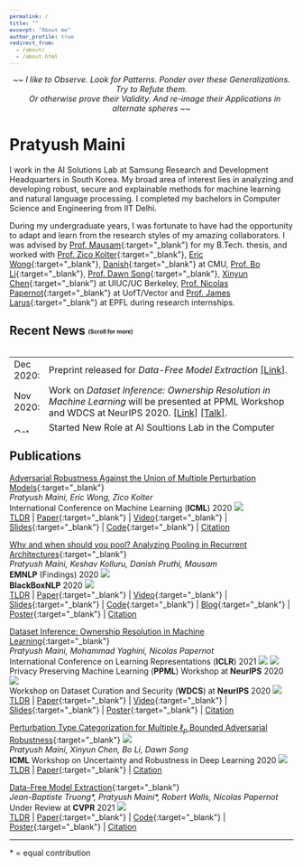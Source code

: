 ```yaml
---
permalink: /
title: ""
excerpt: "About me"
author_profile: true
redirect_from: 
  - /about/
  - /about.html
---
```


<script>
      function dropdown(divID) {
          var item = document.getElementById(divID);
          if (item) {
              item.className=(item.className=='hidden')?'unhidden':'hidden';
          }
      }
</script>
  
<p style="text-align: center;"><i> ~~ I like to Observe. Look for Patterns. Ponder over these Generalizations. Try to Refute them. <br> &nbsp;&nbsp; Or otherwise prove their Validity. And re-image their Applications in alternate spheres ~~  </i></p>

Pratyush Maini
======
I work in the AI Solutions Lab at Samsung Research and Development Headquarters in South Korea. My broad area of interest lies in analyzing and developing robust, secure and explainable methods for machine learning and natural language processing. I completed my bachelors in Computer Science and Engineering from IIT Delhi.  

During my undergraduate years, I was fortunate to have had the opportunity to adapt and learn from the research styles of my amazing collaborators. I was advised by [Prof. Mausam](http://www.cse.iitd.ernet.in/~mausam/){:target="_blank"} for my B.Tech. thesis, and worked with [Prof. Zico Kolter](https://www.zicokolter.com){:target="_blank"}, [Eric Wong](https://www.cs.cmu.edu/~ericwong/){:target="_blank"}, [Danish](https://www.cs.cmu.edu/~ddanish/){:target="_blank"} at CMU, [Prof. Bo Li](https://aisecure.github.io){:target="_blank"}, [Prof. Dawn Song](https://people.eecs.berkeley.edu/~dawnsong/){:target="_blank"}, [Xinyun Chen](https://jungyhuk.github.io/){:target="_blank"} at UIUC/UC Berkeley, [Prof. Nicolas Papernot](https://www.papernot.fr){:target="_blank"} at UofT/Vector and [Prof. James Larus](https://people.epfl.ch/james.larus){:target="_blank"} at EPFL during research internships.

Recent News  <sub><sup><sub><sup>(Scroll for more)</sup></sub></sup></sub>
-----
<style>
table, tr, td {
    border: none;
}
pre {
	background-color: #f5f5f5;
	color: #110000;
	border: 3;
	font-size:0.8em;
	line-height:1.2em;
	max-width: 950px;
	whitewhite-space: pre-wrap;       /* css-3 */
	whitewhite-space: -pre-wrap;      /* Opera 4-6 */
	whitewhite-space: -o-pre-wrap;    /* Opera 7 */
	word-wrap: break-word;       /* Internet Explorer 5+ */
	whitewhite-space: -moz-pre-wrap;  /* Older Versions of Mozilla */
}
.hidden {
    display: none;
}
.unhidden {
    display: table;
    position:relative;
    width:100%;
}
</style>

<div style="height:150px;overflow:auto;border:0px;border-collapse: collapse;" >
<table  border="none" style="border:0px;border-collapse: collapse;" rules="none" >
<font face = "Times New Roman" size = "14">
<colgroup>
       <col span="1" style="width: 12%;">
       <col span="1" style="width: 88%;">
</colgroup>
<tr><td> Dec 2020:</td> <td> Preprint released for <i>Data-Free Model Extraction</i> <a href="https://arxiv.org/abs/2011.14779">[Link]</a>.</td> </tr>
  
<tr><td> Nov 2020:</td> <td> Work on <i>Dataset Inference: Ownership Resolution in Machine Learning</i> will be presented at PPML Workshop and WDCS at NeurIPS 2020. <a href="https://openreview.net/forum?id=hvdKKV2yt7T">[Link]</a> <a href="https://slideslive.com/38940925/dataset-inference-ownership-resolution-in-machine-learning">[Talk]</a>.</td> </tr>
  
<tr><td> Oct 2020:</td> <td> Started New Role at AI Soultions Lab in the Computer Vision Team at Samsung Research and Development Headquarters, South Korea.</td> </tr>
  
<tr><td> Sept 2020:</td> <td> Our paper <i>Why and when should you pool? Analyzing Pooling in Recurrent Architectures</i> was accepted at Findings of EMNLP 2020. Will also be presented at BlackBox NLP 2020.<a href="https://arxiv.org/abs/2005.0159">[Link] </a><a href="https://pratyushmaini.github.io/Pooling-Analysis/">[Blog]</a> </a><a href="https://pratyushmaini.github.io/Pooling-Analysis/">[Poster]</a>.</td> </tr>


<tr><td> July 2020:</td> <td> Completed my Bachelors of Technology in Computer Science and Engineering at IIT Delhi. Drop in at my thesis: <a href="https://pratyushmaini.github.io/files/BTech_Thesis_Pratyush_Maini.pdf">Analyzing the Learnability and Representability of Recurrent Architectures</a>.</td> </tr>
  
<tr><td> June 2020:</td> <td> New work on <i>Classifying Adversarial Perturbations</i> to be presented at <a href="https://sites.google.com/view/udlworkshop2020/">ICML 2020 Workshop</a> on Uncertainty & Robustness in Deep Learning.</td> </tr>
  
<tr><td> May 2020:</td> <td> Our paper <i>Adversarial Robustness Against the Union of Multiple Perturbation Models</i> was accepted at <a href="https://icml.cc/Conferences/2020/AcceptedPapersInitial">ICML 2020</a>.<a href="https://arxiv.org/abs/1909.04068">[Paper]</a> <a href="http://test.slideslive.com/38928141/adversarial-robustness-against-the-union-of-multiple-petrubation-models?ref=speaker-31494-latest">[Talk]</a>. </td> </tr>

<tr><td> May 2020: </td> <td> <a href="https://arxiv.org/abs/2005.00159">Preprint</a> released for <i>Why and when should you pool? Analyzing Pooling in Recurrent Architectures</i>. <br> See blog post <a href="https://pratyushmaini.github.io/Pooling-Analysis/">here</a>. </td> </tr>

<tr><td> April 2020: </td> <td> Our entry, <a href ="https://pratyushmaini.github.io/files/TheDelusional.pdf">The Delusional</a> (with artistic pieces, prose and poems in both English & Hindi) won the best Magazine in Gazettale 2020. </td></tr> 

<tr><td> Jan 2020: </td> <td> Started TAing the course "Data Structures & Algorithms" <a href= "https://pratyushmaini.github.io/teaching/2020-ds-ta">[Link]</a> . </td></tr> 

<tr><td> Dec 2019:</td> <td> Started (slowly) setting up my personal website. </td> </tr>

<tr><td> Sep 2019:</td> <td> <a href = "https://arxiv.org/abs/1909.04068">Preprint</a> released for <i>Adversarial Robustness Against the Union of Multiple Perturbation Models</i> </td> </tr>

<tr><td> Aug 2019: </td> <td> Started TAing the course "Introduction to Artificial Intelligence" <a href= "https://pratyushmaini.github.io/teaching/2019-ai">[Link]</a> (Graduate and Undergraduate bridge course). </td></tr> 

</font>
</table>
</div>



Publications
-----

[Adversarial Robustness Against the Union of Multiple Perturbation Models](https://arxiv.org/abs/1909.04068){:target="_blank"}   
*Pratyush Maini, Eric Wong, Zico Kolter*   
International Conference on Machine Learning (**ICML**) 2020 ![](https://img.shields.io/badge/-conference-brightgreen)   
<a href="javascript:dropdown('multiple-tldr');">TLDR</a> | [Paper](https://arxiv.org/abs/1909.04068){:target="_blank"} | [Video](http://test.slideslive.com/38928141/adversarial-robustness-against-the-union-of-multiple-petrubation-models?ref=speaker-31494-latest){:target="_blank"} | [Slides](/files/MSD/robust_union.pdf){:target="_blank"} | [Code](https://github.com/locuslab/robust_union){:target="_blank"} | <a href="javascript:dropdown('multiple');">Citation</a>  
<div id="multiple-tldr" class="hidden"><b>TLDR:</b> We develop a generalization of the standard PGD-based procedure to train architectures which are robust against multiple perturbation models, outperforming past approaches on the MNIST and CIFAR10 datasets.<br><br> </div>
<div id="multiple" class="hidden">
<pre>@inproceedings{maini2020adversarial,
	title={Adversarial Robustness Against the Union of Multiple Perturbation Models}, 
	author={Pratyush Maini and Eric Wong and J. Zico Kolter},
	booktitle={International Conference on Machine Learning},
	year={2020},
	url = "https://arxiv.org/abs/1909.04068"
}</pre></div>
    
[Why and when should you pool? Analyzing Pooling in Recurrent Architectures](https://arxiv.org/abs/2005.00159){:target="_blank"}   
*Pratyush Maini, Keshav Kolluru, Danish Pruthi, Mausam*   
**EMNLP** (Findings) 2020 ![](https://img.shields.io/badge/-conference-brightgreen)   
**BlackBoxNLP** 2020 ![](https://img.shields.io/badge/-workshop-blue)   
<a href="javascript:dropdown('pooling-tldr');">TLDR</a> | [Paper](https://arxiv.org/abs/1909.04068){:target="_blank"} | [Video](){:target="_blank"} | [Slides](files/Pooling/Pooling_slides.pdf){:target="_blank"} | [Code](https://github.com/dair-iitd/PoolingAnalysis){:target="_blank"} | [Blog](https://pratyushmaini.github.io/Pooling-Analysis){:target="_blank"} | [Poster](files/Pooling/Pooling_Poster.pdf){:target="_blank"} | <a href="javascript:dropdown('pooling');">Citation</a>     
<div id="pooling-tldr" class="hidden"><b>TLDR:</b><ol>
	<li> Pooling (and attention) help improve learning ability and positional invariance of BiLSTMs. </li>
	<li> Pooling helps improve sample efficiency (low-resource settings) and is particularly beneficial when important words lie away from the end of the sentence. </li>
	<li> Our proposed pooling technique, max-attention (MaxAtt), helps improve upon past approaches on standard accuracy metrics, and is more robust to distribution shift. </li>
	</ol><br><br> </div>
<div id="pooling" class="hidden">
<pre>@inproceedings{maini2020pool,
	title = "Why and when should you pool? Analyzing Pooling in Recurrent Architectures",
	author = "Maini, Pratyush and Kolluru, Keshav and Pruthi, Danish and {Mausam}",
	booktitle = "Findings of the Association for Computational Linguistics: EMNLP 2020",
	year = "2020",
	address = "Online",
	publisher = "Association for Computational Linguistics",
	url = "https://www.aclweb.org/anthology/2020.findings-emnlp.410",
	note = {Also presented at BlackBoxNLP'20}
}</pre></div>
    
[Dataset Inference: Ownership Resolution in Machine Learning](https://openreview.net/pdf?id=hvdKKV2yt7T){:target="_blank"}   
*Pratyush Maini, Mohammad Yaghini, Nicolas Papernot*   
International Conference on Learning Representations (**ICLR**) 2021 ![](https://img.shields.io/badge/-conference-brightgreen) ![](https://img.shields.io/badge/-spotlight-yellow)   
Privacy Preserving Machine Learning (**PPML**) Workshop at **NeurIPS** 2020 ![](https://img.shields.io/badge/-workshop-blue)   
Workshop on Dataset Curation and Security (**WDCS**) at **NeurIPS** 2020 ![](https://img.shields.io/badge/-workshop-blue)   
<a href="javascript:dropdown('di-tldr');">TLDR</a> | [Paper](https://openreview.net/pdf?id=hvdKKV2yt7T){:target="_blank"} | [Video](https://slideslive.com/38940925/dataset-inference-ownership-resolution-in-machine-learning){:target="_blank"} | [Slides](files/DI/DI_Slides.pdf){:target="_blank"} | [Poster](files/DI/DI_Poster.pdf){:target="_blank"} | <a href="javascript:dropdown('di');">Citation</a>     
<div id="di-tldr" class="hidden"><b>TLDR:</b><ol>
		<li>Dataset Inference (DI) resolves model ownership without the need for retraining; and does not have a trade-off with task accuracy.</li>
		<li>We prove that the success of Membership Inference decreases as overfitting reduces, whereas DI is independent of the same.</li>
		<li>We introduce a new method for black-box ownership resolution that requires less than 50 private training points from the victim’s dataset.	</li>
	</ol>
<br><br> </div>

<div id="di" class="hidden">
<pre>@article{maini2021dataset,
	title={Dataset Inference: Ownership Resolution in Machine Learning},
	author={Pratyush Maini and Mohammad Yaghini and Nicolas Papernot},
	booktitle={ICLR 2021},
	year={2020},
	url={https://openreview.net/forum?id=hvdKKV2yt7T},
	note={Spotlight at ICLR 2021}
}</pre></div>
    
[Perturbation Type Categorization for Multiple $\ell_p$ Bounded Adversarial Robustness](https://openreview.net/pdf?id=Oe2XI-Aft-k){:target="_blank"} ![](https://img.shields.io/badge/-in_submission-lightgrey)   
*Pratyush Maini, Xinyun Chen, Bo Li, Dawn Song*   
**ICML** Workshop on Uncertainty and Robustness in Deep Learning 2020 ![](https://img.shields.io/badge/-workshop-blue)      
<a href="javascript:dropdown('protector-tldr');">TLDR</a> | [Paper](https://openreview.net/pdf?id=Oe2XI-Aft-k){:target="_blank"} | <a href="javascript:dropdown('protector');">Citation</a>     
<div id="protector-tldr" class="hidden"><b>TLDR:</b> We demonstrate that adversarial perturbations belonging to different threat models can be separated, and use this intuition to propose a two stage pipeline <i>PROTECTOR</i> that is robust against multiple perturbation types.<br><br> </div>
<div id="protector" class="hidden">
<pre>@article{maini2021perturbation,
	title={Perturbation Type Categorization for Multiple $\ell_p$ Bounded Adversarial Robustness},
	author={Pratyush Maini and Xinyun Chen and Bo Li and Dawn Song},
	booktitle={ICML Workshop on Uncertainty and Robustness in Deep Learning},
	year={2020},
	url={https://openreview.net/pdf?id=Oe2XI-Aft-k},
}</pre></div>
    
[Data-Free Model Extraction](https://arxiv.org/abs/2011.14779){:target="_blank"}   
*Jean-Baptiste Truong\*, Pratyush Maini\*, Robert Walls, Nicolas Papernot*   
Under Review at **CVPR** 2021 ![](https://img.shields.io/badge/-submitted-lightgrey)   
<a href="javascript:dropdown('dfme-tldr');">TLDR</a> | [Paper](https://arxiv.org/abs/2011.14779){:target="_blank"} | [Code](https://github.com/cake-lab/datafree-model-extraction){:target="_blank"} | [Poster](files/DI/DI_Poster.pdf){:target="_blank"} | <a href="javascript:dropdown('dfme');">Citation</a>     
<div id="dfme-tldr" class="hidden"><b>TLDR:</b> We analyze the importance of similarity between surrogate & victim datasets for the success of model stealing attacks, and develop a method to steal ML models with zero knowledge of the victim’s training data.<br><br> </div>
<div id="dfme" class="hidden">
<pre>@article{truong2021data,
	title={Data-Free Model Extraction},
	author={Jean-Baptiste Truong* and Pratyush Maini* and Robert J. Walls and Nicolas Papernot},
	booktitle={arXiv preprint arXiv:2011.14779},
	year={2021},
	url={https://arxiv.org/abs/2011.14779},
	note={under review at CVPR 2021},
}</pre></div>
    
-----
\* = equal contribution

